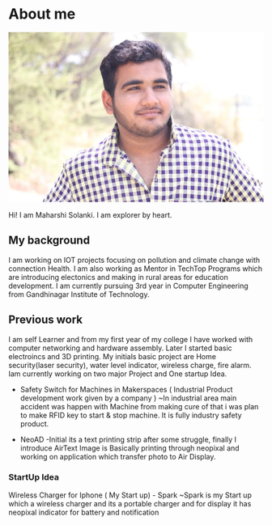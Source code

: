 # About me

![](../images/avatar-photo.jpg)

Hi! I am Maharshi Solanki. I am explorer by heart.

## My background

I am working on IOT projects focusing on pollution and climate change with connection Health. I am also working as Mentor in TechTop Programs which are introducing electonics and making in rural areas for education development. I am currently pursuing 3rd year in Computer Engineering from Gandhinagar Institute of Technology.

## Previous work

I am self Learner and from my first year of my college I have worked with computer networking and hardware assembly. Later I started basic electroincs and 3D printing. My initials basic project are Home security(laser security), water level indicator, wireless charge, fire alarm. Iam currently working on two major Project and One startup Idea.

- Safety Switch for Machines in Makerspaces ( Industrial Product development work given by a company )
        ~In industrial area main accident was happen with Machine from making cure of that i was plan to make RFID key to start & stop machine. It is fully industry safety product.

- NeoAD -Initial its a text printing strip after some struggle, finally I introduce AirText Image is Basically printing through neopixal and working on application which transfer photo to Air Display.


### StartUp Idea

Wireless Charger for Iphone ( My Start up) - Spark
~Spark is my Start up which a wireless charger and its a portable charger and for display it has neopixal indicator for battery and notification
